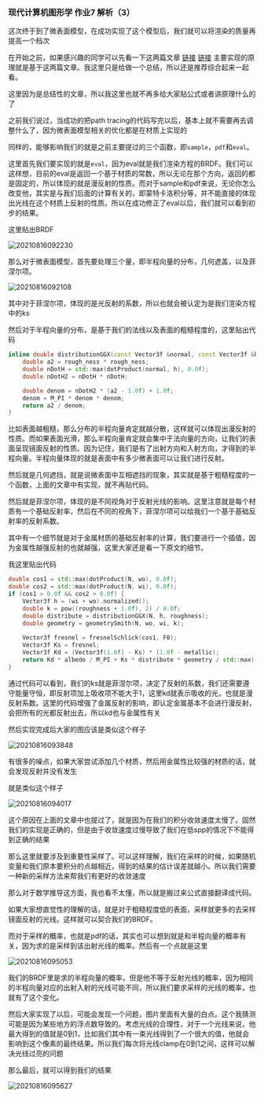 ### 现代计算机图形学 作业7 解析（3）

这次终于到了微表面模型，在成功实现了这个模型后，我们就可以将渲染的质量再提高一个档次

在开始之前，如果感兴趣的同学可以先看一下这两篇文章 [链接](https://learnopengl.com/PBR/Theory) [链接](https://agraphicsguy.wordpress.com/2015/11/01/sampling-microfacet-brdf/) 主要实现的原理就是基于这两篇文章。我这里只是给做一个总结，所以还是推荐综合起来一起看。

这里因为是总结性的文章，所以我这里也就不再多给大家贴公式或者讲原理什么的了

之前我们说过，当成功的把path tracing的代码写完以后，基本上就不需要再去调整什么了，因为微表面模型相关的优化都是在材质上实现的

同样的，能够影响我们的就是之前主要提过的三个函数，即`sample`，`pdf`和`eval`。

这里首先我们要实现的就是`eval`，因为eval就是我们渲染方程的BRDF。我们可以这样想，目前的eval是返回一个基于材质的常数，所以无论在那个方向，返回的都是固定的，所以体现的就是漫反射的性质。而对于sample和pdf来说，无论你怎么改变他，其实是与我们后面的计算有关的，即蒙特卡洛积分等，并不能直接的体现出光线在这个材质上反射的性质。所以在成功修正了eval以后，我们就可以看到初步的结果。

这里贴出BRDF

![20210816092230](https://picsheep.oss-cn-beijing.aliyuncs.com/pic/20210816092230.png)

那么对于微表面模型，首先要处理三个量，即半程向量的分布，几何遮盖，以及菲涅尔项。

![20210816092108](https://picsheep.oss-cn-beijing.aliyuncs.com/pic/20210816092108.png)

其中对于菲涅尔项，体现的是光反射的系数，所以也就会被认定为是我们渲染方程中的ks

然后对于半程向量的分布，是基于我们的法线以及表面的粗糙程度的，这里贴出代码

```cpp
inline double distributionGGX(const Vector3f &normal, const Vector3f &h, double rough_ness) {
    double a2 = rough_ness * rough_ness;
    double nDotH = std::max(dotProduct(normal, h), 0.0f);
    double nDotH2 = nDotH * nDotH;

    double denom = nDotH2 * (a2 - 1.0f) + 1.0f;
    denom = M_PI * denom * denom;
    return a2 / denom;
}
```

比如表面越粗糙，那么分布的半程向量肯定就越分散，这样就可以体现出漫反射的性质。而如果表面光滑，那么半程向量肯定就会集中于法向量的方向，让我们的表面呈现镜面反射的性质。因为记住，我们是有了出射方向和入射方向，才得到的半程向量。半程向量体现的就是表面中有多少微表面可以让我们进行反射。

然后就是几何遮挡，就是说微表面中互相遮挡的现象，其实就是基于粗糙程度的一个函数，上面的文章中有实现，就不再贴代码。

然后就是菲涅尔项，体现的是不同视角对于反射光线的影响。这里注意就是每个材质有一个基础反射率，然后在不同的视角下，菲涅尔项可以给我们一个基于基础反射率的反射系数。

其中有一个细节就是对于金属材质的基础反射率的计算，我们要进行一个插值，因为金属性越强反射的也就越强，这里大家还是看一下原文的细节。

我这里贴出代码

```cpp
double cos1 = std::max(dotProduct(N, wo), 0.0f);
double cos2 = std::max(dotProduct(N, wi), 0.0f);
if (cos1 > 0.0f && cos2 > 0.0f) {
    Vector3f h = (wi + wo).normalized();
    double k = pow((roughness + 1.0f), 2) / 8.0f;
    double distribute = distributionGGX(N, h, roughness);
    double geometry = geometrySmith(N, wo, wi, k);
    
    Vector3f fresnel = fresnelSchlick(cos1, F0);
    Vector3f Ks = fresnel;
    Vector3f Kd = (Vector3f(1.0f) - Ks) * (1.0f - metallic);
    return Kd * albedo / M_PI + Ks * distribute * geometry / std::max((double)0.0001f, (4.0f * cos1 * cos2));
}
```

通过代码可以看到，我们的ks就是菲涅尔项，决定了反射的系数，我们还需要遵守能量守恒，即反射项加上吸收项不能大于1，这里kd就表示吸收的光，也就是漫反射系数。这里的代码增强了金属反射的影响，即认定金属基本不会进行漫反射，会把所有的光都反射出去，所以kd也与金属性有关

然后实现完成后大家的图应该是类似这个样子

![20210816093848](https://picsheep.oss-cn-beijing.aliyuncs.com/pic/20210816093848.png)

有很多的噪点，如果大家尝试添加几个材质，然后用金属性比较强的材质的话，就会发现反射并没有发生

就是类似这个样子

![20210816094017](https://picsheep.oss-cn-beijing.aliyuncs.com/pic/20210816094017.png)

这个原因在上面的文章中也提过了，就是因为在我们的积分收敛速度太慢了。固然我们的实现是正确的，但是由于收敛速度过慢导致了我们在低spp的情况下不能得到正确的结果

那么这里就要涉及到重要性采样了。可以这样理解，我们在采样的时候，如果随机变量和我们原本要积分的点越相近，得到的结果的估计误差就越小。所以我们需要一种新的采样方法来帮我们有更好的收敛速度

那么对于数学推导这方面，我也看不太懂，所以就是搬过来公式直接翻译成代码。

如果大家想直觉性的理解的话，就是对于粗糙程度低的表面，采样就更多的去采样镜面反射的光线。这样就可以契合我们的BRDF。

而对于采样的概率，也就是pdf的话，其实也可以想到就是和半程向量的概率有关，因为求的是采样到该出射光线的概率。然后有一个点就是这里

![20210816095053](https://picsheep.oss-cn-beijing.aliyuncs.com/pic/20210816095053.png)

我们的BRDF里是求的半程向量的概率，但是他不等于反射光线的概率，因为相同的半程向量对应的出射入射的光线可能不同，所以我们要求采样的光线的概率，也就有了这个变化。

然后大家实现了以后，可能会发现一个问题，图片里面有大量的白点。这个我猜测可能是因为某些地方的浮点数导致的。考虑光线的合理性，对于一个光线来说，他最大得到的值就是0到1，比如我们其中有一束光线得到了一个很大的值，他就会影响到这个像素的最终结果。所以我们每次将光线clamp在0到1之间，这样可以解决光线过亮的问题

那么最后，就可以得到我们的结果

![20210816095627](https://picsheep.oss-cn-beijing.aliyuncs.com/pic/20210816095627.png)